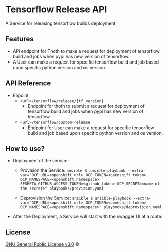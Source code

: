 # Tensorflow Release API
A Service for releasing tensorflow builds deployment.

## Features
- API endpoint for Thoth to make a request for deployment of tensorflow build and jobs when pypi has new version of tensorflow.
- A User can make a request for specific tensorflow build and job based upon specific python version and os version. 

## API Reference
- Enpoint
	- `<url>/tensorflow/release/{tf_version}` 
		- Endpoint for thoth to submit a request for deployment of tensorflow build and jobs when pypi has new version of tensorflow.
	- `<url>/tensorflow/custom-release`
		- Endpoint for User can make a request for specific tensorflow build and job based upon specific python version and os version.

## How to use?
- Deployment  of the service:
	- Provision the Service:
	`ansible
	 $ ansible-playbook --extra-var="OCP_URL=<openshift url> OCP_TOKEN=<openshift token> OCP_NAMESPACE=<openshift namespace> SESHETA_GITHUB_ACCESS_TOKEN=<github_token> OCP_SECRET=<name of the secret>" playbooks/provision.yaml  
	`

	- Deprovision the Service:
	`ansible
	 $ ansible-playbook --extra-var="OCP_URL=<openshift url> OCP_TOKEN=<openshift token> OCP_NAMESPACE=<openshift namespace>" playbooks/deprovision.yaml  
	`

- After the Deployment, a Service will start with the swagger UI at a route.

## License
[GNU General Public License v3.0](https://github.com/thoth-station/tensorflow-release-api/blob/master/LICENSE) ©
